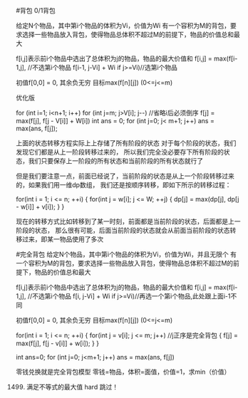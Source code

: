 #背包
0/1背包

给定N个物品，其中第i个物品的体积为Vi，价值为Wi
有一个容积为M的背包，要求选择一些物品放入背包，使得物品总体积不超过M的前提下，物品的价值总和最大


f[i,j]表示前i个物品中选出了总体积为j的物品，物品的最大价值和
f[i,j] = max(f[i-1,j],  //不选第i个物品
             f[i-1, j-Vi] + Wi if j>=Vi)//选第i个物品
             
初值f[0,0] = 0,  其余负无穷
目标max(f[n][j]) (0<=j<=m)


优化版

for (int i=1; i<n+1; i++)
    for (int j=m; j>V[i]; j--) //省略i后必须倒序
        f[j] = max(f[j], f[j - V[i]] + W[i])
int ans = 0;
for (int j=0; j< m+1; j++)
    ans = max(ans, f[j]);
    
上面的状态转移方程实际上上存储了所有阶段的状态
对于每个阶段的状态，我们发现它们都是从上一阶段转移过来的，
所以我们完全没必要存下所有阶段的状态，我们只要保存上一阶段的所有状态和当前阶段的所有状态就行了

但是我们要注意一点，前面已经说了，当前阶段的状态是从上一个阶段转移过来的，如果我们用一维dp数组，
我们还是按顺序转移，即如下所示的转移过程：

for(int i = 1; i <= n; ++i)
{
    for(int j = w[i]; j <= W; ++j)
    {
        dp[j] = max(dp[j], dp[j - w[i]] + v[i]);
    }
} 

现在的转移方式比如转移到了某一时刻，前面都是当前阶段的状态，后面都是上一阶段的状态，
那么很有可能，后面当前阶段的状态就会从前面当前阶段的状态转移过来，即某一物品使用了多次


#完全背包
给定N个物品，其中第i个物品的体积为Vi，价值为Wi，并且无限个
有一个容积为M的背包，要求选择一些物品放入背包，使得物品总体积不超过M的前提下，物品的价值总和最大

f[i,j]表示前i个物品中选出了总体积为j的物品，物品的最大价值和
f[i,j] = max(f[i-1,j],  //不选第i个物品
             f[i, j-Vi] + Wi if j>=Vi)//再选一个第i个物品,此处跟上面i-1不同
    
             
初值f[0,0] = 0,  其余负无穷
目标max(f[n][j]) (0<=j<=m)

for(int i = 1; i <= n; ++i)
{
    for(int j = v[i]; j <= m; j++) //j正序是完全背包
    {
        f[j] = max(f[j], f[j - v[i]] + w[i]);
    }
} 

int ans=0;
for (int j=0; j<m+1; j++)
    ans = max(ans, f[j])

零钱兑换就是完全背包模型
零钱=物品，体积=面值，价值=1，求min（价值）


1499. 满足不等式的最大值
hard 跳过！

